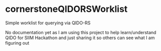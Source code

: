 cornerstoneQIDORSWorklist
=========================

Simple worklist for querying via QIDO-RS

No documentation yet as I am using this project to help learn/understand QIDO for SIIM Hackathon and just
sharing it so others can see what I am figuring out

